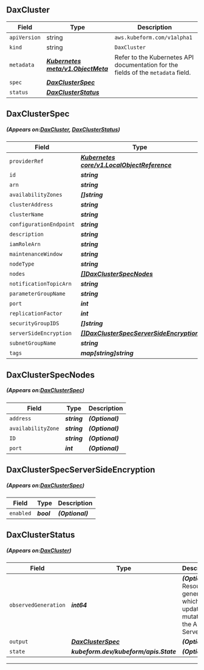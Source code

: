 ## DaxCluster
| Field | Type | Description |
| ------ | ----- | ----------- |
| `apiVersion` | string | `aws.kubeform.com/v1alpha1` |
|    `kind` | string | `DaxCluster` |
| `metadata` | ***[Kubernetes meta/v1.ObjectMeta](https://kubernetes.io/docs/reference/generated/kubernetes-api/v1.13/#objectmeta-v1-meta)***|Refer to the Kubernetes API documentation for the fields of the `metadata` field.|
| `spec` | ***[DaxClusterSpec](#DaxClusterSpec)***||
| `status` | ***[DaxClusterStatus](#DaxClusterStatus)***||
## DaxClusterSpec
##### (Appears on:[DaxCluster](#DaxCluster), [DaxClusterStatus](#DaxClusterStatus))
| Field | Type | Description |
| ------ | ----- | ----------- |
| `providerRef` | ***[Kubernetes core/v1.LocalObjectReference](https://kubernetes.io/docs/reference/generated/kubernetes-api/v1.13/#localobjectreference-v1-core)***||
| `id` | ***string***||
| `arn` | ***string***| ***(Optional)*** |
| `availabilityZones` | ***[]string***| ***(Optional)*** |
| `clusterAddress` | ***string***| ***(Optional)*** |
| `clusterName` | ***string***||
| `configurationEndpoint` | ***string***| ***(Optional)*** |
| `description` | ***string***| ***(Optional)*** |
| `iamRoleArn` | ***string***||
| `maintenanceWindow` | ***string***| ***(Optional)*** |
| `nodeType` | ***string***||
| `nodes` | ***[[]DaxClusterSpecNodes](#DaxClusterSpecNodes)***| ***(Optional)*** |
| `notificationTopicArn` | ***string***| ***(Optional)*** |
| `parameterGroupName` | ***string***| ***(Optional)*** |
| `port` | ***int***| ***(Optional)*** |
| `replicationFactor` | ***int***||
| `securityGroupIDS` | ***[]string***| ***(Optional)*** |
| `serverSideEncryption` | ***[[]DaxClusterSpecServerSideEncryption](#DaxClusterSpecServerSideEncryption)***| ***(Optional)*** |
| `subnetGroupName` | ***string***| ***(Optional)*** |
| `tags` | ***map[string]string***| ***(Optional)*** |
## DaxClusterSpecNodes
##### (Appears on:[DaxClusterSpec](#DaxClusterSpec))
| Field | Type | Description |
| ------ | ----- | ----------- |
| `address` | ***string***| ***(Optional)*** |
| `availabilityZone` | ***string***| ***(Optional)*** |
| `ID` | ***string***| ***(Optional)*** |
| `port` | ***int***| ***(Optional)*** |
## DaxClusterSpecServerSideEncryption
##### (Appears on:[DaxClusterSpec](#DaxClusterSpec))
| Field | Type | Description |
| ------ | ----- | ----------- |
| `enabled` | ***bool***| ***(Optional)*** |
## DaxClusterStatus
##### (Appears on:[DaxCluster](#DaxCluster))
| Field | Type | Description |
| ------ | ----- | ----------- |
| `observedGeneration` | ***int64***| ***(Optional)*** Resource generation, which is updated on mutation by the API Server.|
| `output` | ***[DaxClusterSpec](#DaxClusterSpec)***| ***(Optional)*** |
| `state` | ***kubeform.dev/kubeform/apis.State***| ***(Optional)*** |
---
